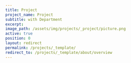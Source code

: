 ```yaml
---
title: Project
project_name: Project
subtitle: with Department
excerpt:
image_path: /assets/img/projects/_project/picture.png
active: true
position: 0
layout: redirect
permalink: /projects/_template/
redirect_to: /projects/_template/about/overview
---
```

